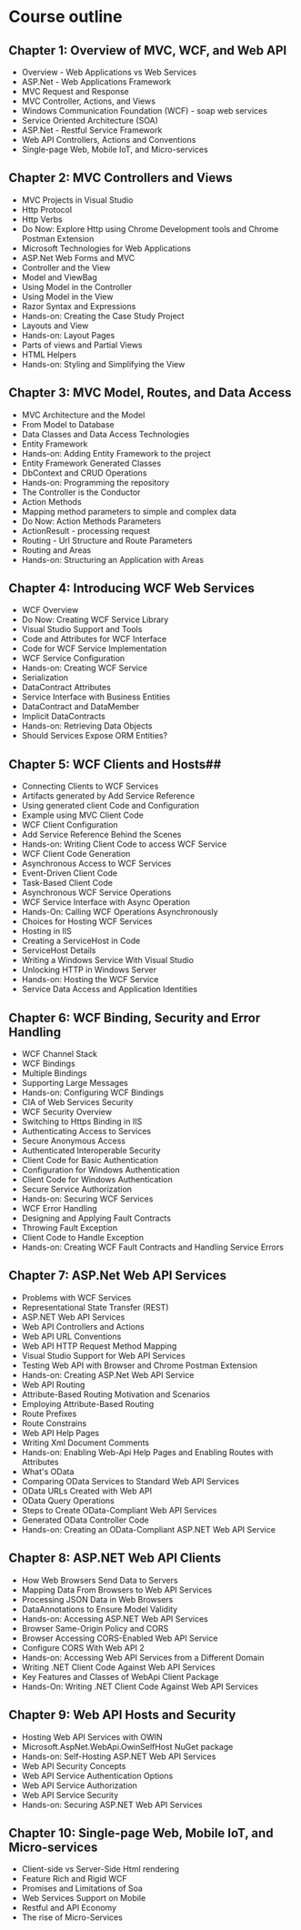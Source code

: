 # Course outline #

## Chapter 1: Overview of MVC, WCF, and Web API
* Overview - Web Applications vs Web Services
* ASP.Net - Web Applications Framework
* MVC Request and Response
* MVC Controller, Actions, and Views
* Windows Communication Foundation (WCF) - soap web services
* Service Oriented Architecture (SOA)
* ASP.Net - Restful Service Framework
* Web API Controllers, Actions and Conventions
* Single-page Web, Mobile IoT, and Micro-services

## Chapter 2: MVC Controllers and Views ##
* MVC Projects in Visual Studio
* Http Protocol
* Http Verbs
* Do Now: Explore Http using Chrome Development tools and Chrome Postman Extension
* Microsoft Technologies for Web Applications
* ASP.Net Web Forms and MVC
* Controller and the View
* Model and ViewBag
* Using Model in the Controller
* Using Model in the View
* Razor Syntax and Expressions
* Hands-on: Creating the Case Study Project
* Layouts and View
* Hands-on: Layout Pages
* Parts of views and Partial Views
* HTML Helpers
* Hands-on: Styling and Simplifying the View

## Chapter 3: MVC Model, Routes, and Data Access ##
* MVC Architecture and the Model
* From Model to Database
* Data Classes and Data Access Technologies
* Entity Framework
* Hands-on: Adding Entity Framework to the project
* Entity Framework Generated Classes
* DbContext and CRUD Operations
* Hands-on: Programming the repository
* The Controller is the Conductor
* Action Methods
* Mapping method parameters to simple and complex data
* Do Now: Action Methods Parameters
* ActionResult - processing request
* Routing - Url Structure and Route Parameters
* Routing and Areas
* Hands-on: Structuring an Application with Areas

## Chapter 4: Introducing WCF Web Services ##
* WCF Overview
* Do Now: Creating WCF Service Library
* Visual Studio Support and Tools
* Code and Attributes for WCF Interface
* Code for WCF Service Implementation
* WCF Service Configuration
* Hands-on: Creating WCF Service
* Serialization
* DataContract Attributes
* Service Interface with Business Entities
* DataContract and DataMember
* Implicit DataContracts
* Hands-on: Retrieving Data Objects
* Should Services Expose ORM Entities?

## Chapter 5: WCF Clients and Hosts##
* Connecting Clients to WCF Services
* Artifacts generated by Add Service Reference
* Using generated client Code and Configuration
* Example using MVC Client Code
* WCF Client Configuration
* Add Service Reference Behind the Scenes
* Hands-on: Writing Client Code to access WCF Service
* WCF Client Code Generation
* Asynchronous Access to WCF Services
* Event-Driven Client Code
* Task-Based Client Code
* Asynchronous WCF Service Operations
* WCF Service Interface with Async Operation
* Hands-On: Calling WCF Operations Asynchronously
* Choices for Hosting WCF Services
* Hosting in IIS
* Creating a ServiceHost in Code
* ServiceHost Details
* Writing a Windows Service With Visual Studio
* Unlocking HTTP in Windows Server
* Hands-on: Hosting the WCF Service
* Service Data Access and Application Identities

## Chapter 6: WCF Binding, Security and Error Handling ##
* WCF Channel Stack
* WCF Bindings
* Multiple Bindings
* Supporting Large Messages
* Hands-on: Configuring WCF Bindings
* CIA of Web Services Security
* WCF Security Overview
* Switching to Https Binding in IIS
* Authenticating Access to Services
* Secure Anonymous Access
* Authenticated Interoperable Security
* Client Code for Basic Authentication
* Configuration for Windows Authentication
* Client Code for Windows Authentication
* Secure Service Authorization
* Hands-on: Securing WCF Services
* WCF Error Handling
* Designing and Applying Fault Contracts
* Throwing Fault Exception
* Client Code to Handle Exception
* Hands-on: Creating WCF Fault Contracts and Handling Service Errors

## Chapter 7: ASP.Net Web API Services
* Problems with WCF Services
* Representational State Transfer (REST)
* ASP.NET Web API Services
* Web API Controllers and Actions
* Web API URL Conventions
* Web API HTTP Request Method Mapping
* Visual Studio Support for Web API Services
* Testing Web API with Browser and Chrome Postman Extension
* Hands-on: Creating ASP.Net Web API Service
* Web API Routing
* Attribute-Based Routing Motivation and Scenarios
* Employing Attribute-Based Routing
* Route Prefixes
* Route Constrains
* Web API Help Pages
* Writing Xml Document Comments
* Hands-on: Enabling Web-Api Help Pages and Enabling Routes with Attributes
* What's OData
* Comparing OData Services to Standard Web API Services
* OData URLs Created with Web API
* OData Query Operations
* Steps to Create OData-Compliant Web API Services
* Generated OData Controller Code
* Hands-on: Creating an OData-Compliant ASP.NET Web API Service

## Chapter 8: ASP.NET Web API Clients ##
* How Web Browsers Send Data to Servers
* Mapping Data From Browsers to Web API Services
* Processing JSON Data in Web Browsers
* DataAnnotations to Ensure Model Validity
* Hands-on: Accessing ASP.NET Web API Services
* Browser Same-Origin Policy and CORS
* Browser Accessing CORS-Enabled Web API Service
* Configure CORS With Web API 2
* Hands-on: Accessing Web API Services from a Different Domain
* Writing .NET Client Code Against Web API Services
* Key Features and Classes of WebApi Client Package
* Hands-On: Writing .NET Client Code Against Web API Services

## Chapter 9: Web API Hosts and Security ##
* Hosting Web API Services with OWIN
* Microsoft.AspNet.WebApi.OwinSelfHost NuGet package
* Hands-on: Self-Hosting ASP.NET Web API Services
* Web API Security Concepts
* Web API Service Authentication Options
* Web API Service Authorization
* Web API Service Security
* Hands-on: Securing ASP.NET Web API Services

## Chapter 10: Single-page Web, Mobile IoT, and Micro-services
* Client-side vs Server-Side Html rendering
* Feature Rich and Rigid WCF 
* Promises and Limitations of Soa
* Web Services Support on Mobile
* Restful and API Economy
* The rise of Micro-Services
